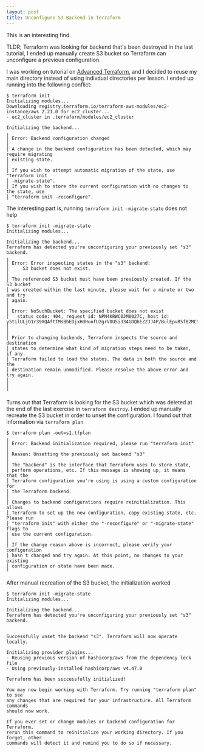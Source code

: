 ```yaml
---
layout: post
title: Unconfigure S3 Backend in Terraform
---
```


This is an interesting find.

TLDR; Terraform was looking for backend that's been destroyed in the last tutorial, I ended up manually create S3 bucket so Terraform can unconfigure a previous configuration.


I was working on tutorial on [Advanced Terraform](https://www.linkedin.com/learning/advanced-terraform-2020), 
and I decided to reuse my main directory instead of using indivdual directories per lesson. I ended up running into the following conflict:
```
$ terraform init
Initializing modules...
Downloading registry.terraform.io/terraform-aws-modules/ec2-instance/aws 2.21.0 for ec2_cluster...
- ec2_cluster in .terraform/modules/ec2_cluster

Initializing the backend...
╷
│ Error: Backend configuration changed
│
│ A change in the backend configuration has been detected, which may require migrating
│ existing state.
│
│ If you wish to attempt automatic migration of the state, use "terraform init
│ -migrate-state".
│ If you wish to store the current configuration with no changes to the state, use
│ "terraform init -reconfigure".
```

The interesting part is, running `terraform init -migrate-state` does not help

```
$ terraform init -migrate-state
Initializing modules...

Initializing the backend...
Terraform has detected you're unconfiguring your previously set "s3" backend.
╷
│ Error: Error inspecting states in the "s3" backend:
│     S3 bucket does not exist.
│
│ The referenced S3 bucket must have been previously created. If the S3 bucket
│ was created within the last minute, please wait for a minute or two and try
│ again.
│
│ Error: NoSuchBucket: The specified bucket does not exist
│ 	status code: 404, request id: NPN4KRWC0JM0027C, host id: y5tilULjD1r39XQAftTMsBbEDjxHdHuofU2grV0U5i334GDQhEZZJJ4P/BulEpvR5fB2MC5SsF3boJBXuU3GiA==
│
│
│ Prior to changing backends, Terraform inspects the source and destination
│ states to determine what kind of migration steps need to be taken, if any.
│ Terraform failed to load the states. The data in both the source and the
│ destination remain unmodified. Please resolve the above error and try again.
│
│
╵
```

Turns out that Terraform is looking for the S3 bucket which was deleted at the end of the last exercise in `terraform destroy`. 
I ended up manually recreate the S3 bucket in order to unset the configuration. I found out that information via `terraform plan`

```
$ terraform plan -out=s1.tfplan
╷
│ Error: Backend initialization required, please run "terraform init"
│
│ Reason: Unsetting the previously set backend "s3"
│
│ The "backend" is the interface that Terraform uses to store state,
│ perform operations, etc. If this message is showing up, it means that the
│ Terraform configuration you're using is using a custom configuration for
│ the Terraform backend.
│
│ Changes to backend configurations require reinitialization. This allows
│ Terraform to set up the new configuration, copy existing state, etc. Please run
│ "terraform init" with either the "-reconfigure" or "-migrate-state" flags to
│ use the current configuration.
│
│ If the change reason above is incorrect, please verify your configuration
│ hasn't changed and try again. At this point, no changes to your existing
│ configuration or state have been made.
╵
```

After manual recreation of the S3 bucket, the initialization worked

```
$ terraform init -migrate-state
Initializing modules...

Initializing the backend...
Terraform has detected you're unconfiguring your previously set "s3" backend.


Successfully unset the backend "s3". Terraform will now operate locally.

Initializing provider plugins...
- Reusing previous version of hashicorp/aws from the dependency lock file
- Using previously-installed hashicorp/aws v4.47.0

Terraform has been successfully initialized!

You may now begin working with Terraform. Try running "terraform plan" to see
any changes that are required for your infrastructure. All Terraform commands
should now work.

If you ever set or change modules or backend configuration for Terraform,
rerun this command to reinitialize your working directory. If you forget, other
commands will detect it and remind you to do so if necessary.
```

